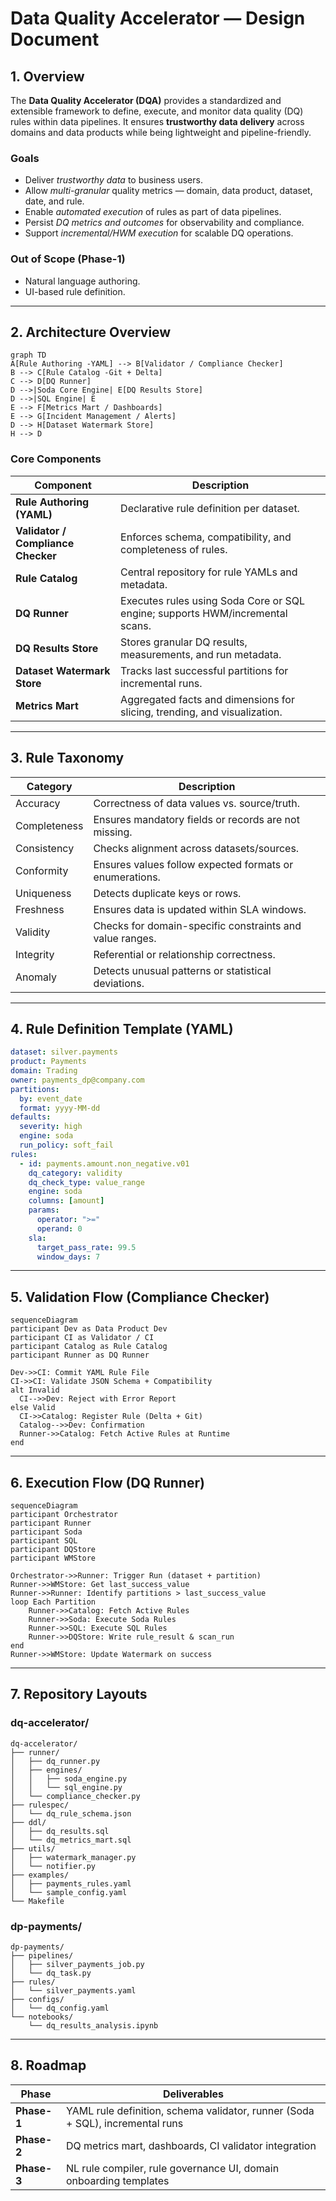 # Data Quality Accelerator — Design Document

## 1. Overview
The **Data Quality Accelerator (DQA)** provides a standardized and extensible framework to define, execute, and monitor data quality (DQ) rules within data pipelines. It ensures **trustworthy data delivery** across domains and data products while being lightweight and pipeline-friendly.

### Goals
- Deliver *trustworthy data* to business users.
- Allow *multi-granular* quality metrics — domain, data product, dataset, date, and rule.
- Enable *automated execution* of rules as part of data pipelines.
- Persist *DQ metrics and outcomes* for observability and compliance.
- Support *incremental/HWM execution* for scalable DQ operations.

### Out of Scope (Phase-1)
- Natural language authoring.
- UI-based rule definition.

---

## 2. Architecture Overview

```mermaid
graph TD
A[Rule Authoring -YAML] --> B[Validator / Compliance Checker]
B --> C[Rule Catalog -Git + Delta]
C --> D[DQ Runner]
D -->|Soda Core Engine| E[DQ Results Store]
D -->|SQL Engine| E
E --> F[Metrics Mart / Dashboards]
E --> G[Incident Management / Alerts]
D --> H[Dataset Watermark Store]
H --> D
```

### Core Components
| Component | Description |
|------------|-------------|
| **Rule Authoring (YAML)** | Declarative rule definition per dataset. |
| **Validator / Compliance Checker** | Enforces schema, compatibility, and completeness of rules. |
| **Rule Catalog** | Central repository for rule YAMLs and metadata. |
| **DQ Runner** | Executes rules using Soda Core or SQL engine; supports HWM/incremental scans. |
| **DQ Results Store** | Stores granular DQ results, measurements, and run metadata. |
| **Dataset Watermark Store** | Tracks last successful partitions for incremental runs. |
| **Metrics Mart** | Aggregated facts and dimensions for slicing, trending, and visualization. |

---

## 3. Rule Taxonomy

| Category | Description |
|-----------|-------------|
| Accuracy | Correctness of data values vs. source/truth. |
| Completeness | Ensures mandatory fields or records are not missing. |
| Consistency | Checks alignment across datasets/sources. |
| Conformity | Ensures values follow expected formats or enumerations. |
| Uniqueness | Detects duplicate keys or rows. |
| Freshness | Ensures data is updated within SLA windows. |
| Validity | Checks for domain-specific constraints and value ranges. |
| Integrity | Referential or relationship correctness. |
| Anomaly | Detects unusual patterns or statistical deviations. |

---

## 4. Rule Definition Template (YAML)

```yaml
dataset: silver.payments
product: Payments
domain: Trading
owner: payments_dp@company.com
partitions:
  by: event_date
  format: yyyy-MM-dd
defaults:
  severity: high
  engine: soda
  run_policy: soft_fail
rules:
  - id: payments.amount.non_negative.v01
    dq_category: validity
    dq_check_type: value_range
    engine: soda
    columns: [amount]
    params:
      operator: ">="
      operand: 0
    sla:
      target_pass_rate: 99.5
      window_days: 7
```

---

## 5. Validation Flow (Compliance Checker)

```mermaid
sequenceDiagram
participant Dev as Data Product Dev
participant CI as Validator / CI
participant Catalog as Rule Catalog
participant Runner as DQ Runner

Dev->>CI: Commit YAML Rule File
CI->>CI: Validate JSON Schema + Compatibility
alt Invalid
  CI-->>Dev: Reject with Error Report
else Valid
  CI->>Catalog: Register Rule (Delta + Git)
  Catalog-->>Dev: Confirmation
  Runner->>Catalog: Fetch Active Rules at Runtime
end
```

---

## 6. Execution Flow (DQ Runner)

```mermaid
sequenceDiagram
participant Orchestrator
participant Runner
participant Soda
participant SQL
participant DQStore
participant WMStore

Orchestrator->>Runner: Trigger Run (dataset + partition)
Runner->>WMStore: Get last_success_value
Runner->>Runner: Identify partitions > last_success_value
loop Each Partition
    Runner->>Catalog: Fetch Active Rules
    Runner->>Soda: Execute Soda Rules
    Runner->>SQL: Execute SQL Rules
    Runner->>DQStore: Write rule_result & scan_run
end
Runner->>WMStore: Update Watermark on success
```

---

## 7. Repository Layouts

### dq-accelerator/
```
dq-accelerator/
├── runner/
│   ├── dq_runner.py
│   ├── engines/
│   │   ├── soda_engine.py
│   │   └── sql_engine.py
│   └── compliance_checker.py
├── rulespec/
│   └── dq_rule_schema.json
├── ddl/
│   ├── dq_results.sql
│   └── dq_metrics_mart.sql
├── utils/
│   ├── watermark_manager.py
│   └── notifier.py
├── examples/
│   ├── payments_rules.yaml
│   └── sample_config.yaml
└── Makefile
```

### dp-payments/
```
dp-payments/
├── pipelines/
│   ├── silver_payments_job.py
│   └── dq_task.py
├── rules/
│   └── silver_payments.yaml
├── configs/
│   └── dq_config.yaml
└── notebooks/
    └── dq_results_analysis.ipynb
```

---

## 8. Roadmap

| Phase | Deliverables |
|--------|--------------|
| **Phase-1** | YAML rule definition, schema validator, runner (Soda + SQL), incremental runs |
| **Phase-2** | DQ metrics mart, dashboards, CI validator integration |
| **Phase-3** | NL rule compiler, rule governance UI, domain onboarding templates |
